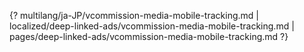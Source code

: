 {? multilang/ja-JP/vcommission-media-mobile-tracking.md | localized/deep-linked-ads/vcommission-media-mobile-tracking.md | pages/deep-linked-ads/vcommission-media-mobile-tracking.md ?}
